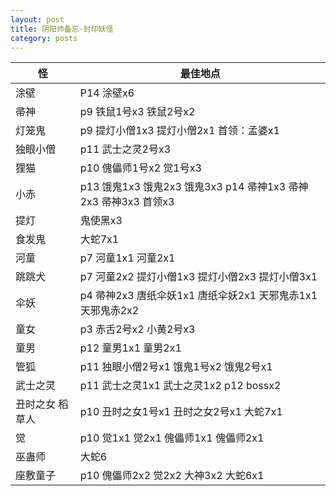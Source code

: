 ```yaml
---
layout: post
title: 阴阳师备忘-封印妖怪
category: posts
---
```



| 怪 | 最佳地点 |
| -------- | -------- |
| 涂壁 | P14 涂壁x6 |
| 帚神 | p9 铁鼠1号x3 铁鼠2号x2 |
| 灯笼鬼 | p9 提灯小僧1x3 提灯小僧2x1 首领：孟婆x1 |
| 独眼小僧 | p11 武士之灵2号x3 |
| 狸猫 | p10 傀儡师1号x2 觉1号x3 |
| 小赤 | p13 饿鬼1x3 饿鬼2x3 饿鬼3x3 p14 帚神1x3 帚神2x3 帚神3x3 首领x3 |
| 提灯 | 鬼使黑x3 |
| 食发鬼 | 大蛇7x1 |
| 河童 | p7 河童1x1 河童2x1 |
| 跳跳犬 | p7 河童2x2 提灯小僧1x3 提灯小僧2x3 提灯小僧3x1 |
| 伞妖 | p4 帚神2x3 唐纸伞妖1x1 唐纸伞妖2x1 天邪鬼赤1x1 天邪鬼赤2x2 |
| 童女 | p3 赤舌2号x2 小黄2号x3 |
| 童男 | p12 童男1x1 童男2x1 |
| 管狐 | p11 独眼小僧2号x1 饿鬼1号x2 饿鬼2号x1|
| 武士之灵 | p11 武士之灵1x1 武士之灵1x2 p12 bossx2 |
| 丑时之女 稻草人 | p10 丑时之女1号x1 丑时之女2号x1 大蛇7x1 |
| 觉 | p10 觉1x1 觉2x1 傀儡师1x1 傀儡师2x1 |
| 巫蛊师 | 大蛇6 |
| 座敷童子 | p10 傀儡师2x2 觉2x2 大神3x2 大蛇6x1 |
